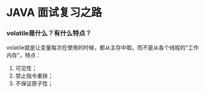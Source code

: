 #  JAVA 面试复习之路


### volatile是什么？有什么特点？
volatile就是让变量每次在使用的时候，都从主存中取。而不是从各个线程的“工作内存”，特点：
1. 可见性；
2. 禁止指令重排；
3. 不保证原子性；
